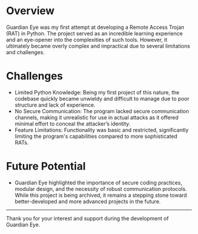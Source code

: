 # Overview
Guardian Eye was my first attempt at developing a Remote Access Trojan (RAT) in Python. The project served as an incredible learning experience and an eye-opener into the complexities of such tools. However, it ultimately became overly complex and impractical due to several limitations and challenges.

# Challenges
- Limited Python Knowledge: Being my first project of this nature, the codebase quickly became unwieldy and difficult to manage due to poor structure and lack of experience.
- No Secure Communication: The program lacked secure communication channels, making it unrealistic for use in actual attacks as it offered minimal effort to conceal the attacker’s identity.
- Feature Limitations: Functionality was basic and restricted, significantly limiting the program's capabilities compared to more sophisticated RATs.

# Future Potential
- Guardian Eye highlighted the importance of secure coding practices, modular design, and the necessity of robust communication protocols. While this project is being archived, it remains a stepping stone toward better-developed and more advanced projects in the future.
---

Thank you for your interest and support during the development of Guardian Eye.
